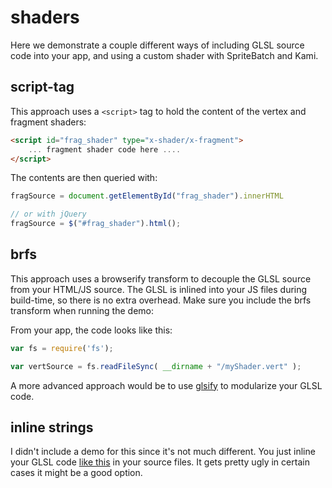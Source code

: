 # shaders

Here we demonstrate a couple different ways of including GLSL source code into your app, and using a custom shader with SpriteBatch and Kami. 

## script-tag

This approach uses a `<script>` tag to hold the content of the vertex and fragment shaders:

```html
<script id="frag_shader" type="x-shader/x-fragment">
    ... fragment shader code here ....
</script>
```

The contents are then queried with:

```js
fragSource = document.getElementById("frag_shader").innerHTML

// or with jQuery
fragSource = $("#frag_shader").html();
```

## brfs

This approach uses a browserify transform to decouple the GLSL source from your HTML/JS source. The GLSL is inlined into your JS files during build-time, so there is no extra overhead. Make sure you include the brfs transform when running the demo:

From your app, the code looks like this:

```js
var fs = require('fs'); 

var vertSource = fs.readFileSync( __dirname + "/myShader.vert" );
```

A more advanced approach would be to use [glsify](https://github.com/chrisdickinson/glslify) to modularize your GLSL code.

## inline strings

I didn't include a demo for this since it's not much different. You just inline your GLSL code [like this](http://stackoverflow.com/a/805755) in your source files. It gets pretty ugly  in certain cases it might be a good option.